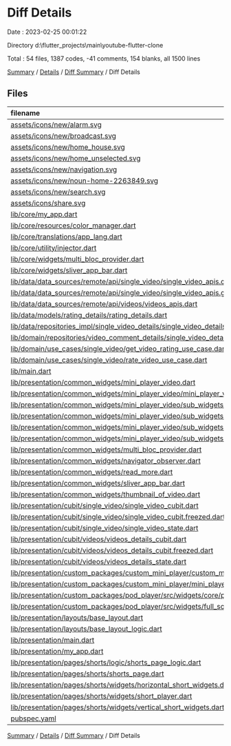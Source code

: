 # Diff Details

Date : 2023-02-25 00:01:22

Directory d:\\flutter_projects\\main\\youtube-flutter-clone

Total : 54 files,  1387 codes, -41 comments, 154 blanks, all 1500 lines

[Summary](results.md) / [Details](details.md) / [Diff Summary](diff.md) / Diff Details

## Files
| filename | language | code | comment | blank | total |
| :--- | :--- | ---: | ---: | ---: | ---: |
| [assets/icons/new/alarm.svg](/assets/icons/alarm.svg) | XML | 1 | 0 | 0 | 1 |
| [assets/icons/new/broadcast.svg](/assets/icons/broadcast.svg) | XML | 1 | 0 | 0 | 1 |
| [assets/icons/new/home_house.svg](/assets/icons/home_house.svg) | XML | 1 | 0 | 0 | 1 |
| [assets/icons/new/home_unselected.svg](/assets/icons/home_unselected.svg) | XML | 108 | 0 | 1 | 109 |
| [assets/icons/new/navigation.svg](/assets/icons/navigation.svg) | XML | 1 | 0 | 0 | 1 |
| [assets/icons/new/noun-home-2263849.svg](/assets/icons/noun-home-2263849.svg) | XML | 101 | 0 | 1 | 102 |
| [assets/icons/new/search.svg](/assets/icons/search.svg) | XML | 1 | 0 | 0 | 1 |
| [assets/icons/share.svg](/assets/icons/share.svg) | XML | 1 | 0 | 0 | 1 |
| [lib/core/my_app.dart](/lib/core/my_app.dart) | Dart | -62 | 0 | -7 | -69 |
| [lib/core/resources/color_manager.dart](/lib/core/resources/color_manager.dart) | Dart | 2 | 0 | 0 | 2 |
| [lib/core/translations/app_lang.dart](/lib/core/translations/app_lang.dart) | Dart | 8 | 0 | 0 | 8 |
| [lib/core/utility/injector.dart](/lib/core/utility/injector.dart) | Dart | 11 | 0 | 0 | 11 |
| [lib/core/widgets/multi_bloc_provider.dart](/lib/core/widgets/multi_bloc_provider.dart) | Dart | -40 | 0 | -4 | -44 |
| [lib/core/widgets/sliver_app_bar.dart](/lib/core/widgets/sliver_app_bar.dart) | Dart | -35 | 0 | -3 | -38 |
| [lib/data/data_sources/remote/api/single_video/single_video_apis.dart](/lib/data/data_sources/remote/api/single_video/single_video_apis.dart) | Dart | 6 | 0 | 3 | 9 |
| [lib/data/data_sources/remote/api/single_video/single_video_apis.g.dart](/lib/data/data_sources/remote/api/single_video/single_video_apis.g.dart) | Dart | 28 | 0 | 1 | 29 |
| [lib/data/data_sources/remote/api/videos/videos_apis.dart](/lib/data/data_sources/remote/api/videos/videos_apis.dart) | Dart | 1 | 0 | 0 | 1 |
| [lib/data/models/rating_details/rating_details.dart](/lib/data/models/rating_details/rating_details.dart) | Dart | 8 | 0 | 4 | 12 |
| [lib/data/repositories_impl/single_video_details/single_video_details_repo_impl.dart](/lib/data/repositories_impl/single_video_details/single_video_details_repo_impl.dart) | Dart | 15 | 0 | 3 | 18 |
| [lib/domain/repositories/video_comment_details/single_video_details_repository.dart](/lib/domain/repositories/video_comment_details/single_video_details_repository.dart) | Dart | 2 | 0 | 0 | 2 |
| [lib/domain/use_cases/single_video/get_video_rating_use_case.dart](/lib/domain/use_cases/single_video/get_video_rating_use_case.dart) | Dart | 19 | 0 | 6 | 25 |
| [lib/domain/use_cases/single_video/rate_video_use_case.dart](/lib/domain/use_cases/single_video/rate_video_use_case.dart) | Dart | 2 | 0 | 0 | 2 |
| [lib/main.dart](/lib/main.dart) | Dart | -12 | -8 | -6 | -26 |
| [lib/presentation/common_widgets/mini_player_video.dart](/lib/presentation/common_widgets/mini_player_video.dart) | Dart | -432 | -11 | -37 | -480 |
| [lib/presentation/common_widgets/mini_player_video/mini_player_video.dart](/lib/presentation/common_widgets/mini_player_video/mini_player_video.dart) | Dart | 302 | 3 | 26 | 331 |
| [lib/presentation/common_widgets/mini_player_video/sub_widgets/dislike_button.dart](/lib/presentation/common_widgets/mini_player_video/sub_widgets/dislike_button.dart) | Dart | 76 | 0 | 7 | 83 |
| [lib/presentation/common_widgets/mini_player_video/sub_widgets/interaction_simmer_loading.dart](/lib/presentation/common_widgets/mini_player_video/sub_widgets/interaction_simmer_loading.dart) | Dart | 22 | 0 | 3 | 25 |
| [lib/presentation/common_widgets/mini_player_video/sub_widgets/like_button.dart](/lib/presentation/common_widgets/mini_player_video/sub_widgets/like_button.dart) | Dart | 79 | 0 | 7 | 86 |
| [lib/presentation/common_widgets/mini_player_video/sub_widgets/mini_video_view.dart](/lib/presentation/common_widgets/mini_player_video/sub_widgets/mini_video_view.dart) | Dart | 124 | 8 | 13 | 145 |
| [lib/presentation/common_widgets/multi_bloc_provider.dart](/lib/presentation/common_widgets/multi_bloc_provider.dart) | Dart | 31 | 0 | 4 | 35 |
| [lib/presentation/common_widgets/navigator_observer.dart](/lib/presentation/common_widgets/navigator_observer.dart) | Dart | 13 | 0 | 4 | 17 |
| [lib/presentation/common_widgets/read_more.dart](/lib/presentation/common_widgets/read_more.dart) | Dart | 0 | -23 | -1 | -24 |
| [lib/presentation/common_widgets/sliver_app_bar.dart](/lib/presentation/common_widgets/sliver_app_bar.dart) | Dart | 35 | 0 | 3 | 38 |
| [lib/presentation/common_widgets/thumbnail_of_video.dart](/lib/presentation/common_widgets/thumbnail_of_video.dart) | Dart | -4 | 0 | 2 | -2 |
| [lib/presentation/cubit/single_video/single_video_cubit.dart](/lib/presentation/cubit/single_video/single_video_cubit.dart) | Dart | 24 | 0 | 6 | 30 |
| [lib/presentation/cubit/single_video/single_video_cubit.freezed.dart](/lib/presentation/cubit/single_video/single_video_cubit.freezed.dart) | Dart | 384 | 6 | 32 | 422 |
| [lib/presentation/cubit/single_video/single_video_state.dart](/lib/presentation/cubit/single_video/single_video_state.dart) | Dart | 3 | 0 | 2 | 5 |
| [lib/presentation/cubit/videos/videos_details_cubit.dart](/lib/presentation/cubit/videos/videos_details_cubit.dart) | Dart | 0 | 0 | 1 | 1 |
| [lib/presentation/cubit/videos/videos_details_cubit.freezed.dart](/lib/presentation/cubit/videos/videos_details_cubit.freezed.dart) | Dart | -190 | -3 | -18 | -211 |
| [lib/presentation/cubit/videos/videos_details_state.dart](/lib/presentation/cubit/videos/videos_details_state.dart) | Dart | -2 | 0 | -1 | -3 |
| [lib/presentation/custom_packages/custom_mini_player/custom_mini_player.dart](/lib/presentation/custom_packages/custom_mini_player/custom_mini_player.dart) | Dart | 3 | -2 | -2 | -1 |
| [lib/presentation/custom_packages/custom_mini_player/mini_player_logic.dart](/lib/presentation/custom_packages/custom_mini_player/mini_player_logic.dart) | Dart | 21 | 0 | 10 | 31 |
| [lib/presentation/custom_packages/pod_player/src/widgets/core/pod_core_player.dart](/lib/presentation/custom_packages/pod_player/src/widgets/core/pod_core_player.dart) | Dart | 0 | -12 | 0 | -12 |
| [lib/presentation/custom_packages/pod_player/src/widgets/full_screen_view.dart](/lib/presentation/custom_packages/pod_player/src/widgets/full_screen_view.dart) | Dart | 0 | 0 | -1 | -1 |
| [lib/presentation/layouts/base_layout.dart](/lib/presentation/layouts/base_layout.dart) | Dart | 25 | 0 | 2 | 27 |
| [lib/presentation/layouts/base_layout_logic.dart](/lib/presentation/layouts/base_layout_logic.dart) | Dart | 31 | 0 | 6 | 37 |
| [lib/presentation/main.dart](/lib/main.dart) | Dart | 18 | 0 | 8 | 26 |
| [lib/presentation/my_app.dart](/lib/presentation/my_app.dart) | Dart | 76 | 0 | 8 | 84 |
| [lib/presentation/pages/shorts/logic/shorts_page_logic.dart](/lib/presentation/pages/shorts/logic/shorts_page_logic.dart) | Dart | 25 | 0 | 6 | 31 |
| [lib/presentation/pages/shorts/shorts_page.dart](/lib/presentation/pages/shorts/shorts_page.dart) | Dart | 151 | 0 | 14 | 165 |
| [lib/presentation/pages/shorts/widgets/horizontal_short_widgets.dart](/lib/presentation/pages/shorts/widgets/horizontal_short_widgets.dart) | Dart | 202 | 1 | 29 | 232 |
| [lib/presentation/pages/shorts/widgets/short_player.dart](/lib/presentation/pages/shorts/widgets/short_player.dart) | Dart | 115 | 0 | 17 | 132 |
| [lib/presentation/pages/shorts/widgets/vertical_short_widgets.dart](/lib/presentation/pages/shorts/widgets/vertical_short_widgets.dart) | Dart | 86 | 0 | 5 | 91 |
| [pubspec.yaml](/pubspec.yaml) | YAML | 1 | 0 | 0 | 1 |

[Summary](results.md) / [Details](details.md) / [Diff Summary](diff.md) / Diff Details